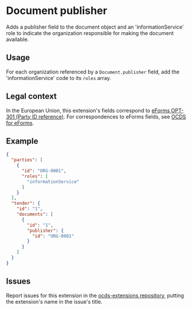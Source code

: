 # Document publisher

Adds a publisher field to the document object and an 'informationService' role to indicate the organization responsible for making the document available.

## Usage

For each organization referenced by a `Document.publisher` field, add the 'informationService' code to its `roles` array.

## Legal context

In the European Union, this extension's fields correspond to [eForms OPT-301 (Party ID reference)](https://docs.ted.europa.eu/eforms/latest/reference/business-terms/). For correspondences to eForms fields, see [OCDS for eForms](https://standard.open-contracting.org/profiles/eforms/latest/en/).

## Example

```json
{
  "parties": [
    {
      "id": "ORG-0001",
      "roles": [
        "informationService"
      ]
    }
  ],
  "tender": {
    "id": "1",
    "documents": [
      {
        "id": "1",
        "publisher": {
          "id": "ORG-0001"
        }
      }
    ]
  }
}
```

## Issues

Report issues for this extension in the [ocds-extensions repository](https://github.com/open-contracting/ocds-extensions/issues), putting the extension's name in the issue's title.
